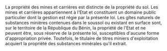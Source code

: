 La propriété des mines et carrières est distincte de
la propriété du sol.
Les mines et carrières appartiennent à l'Etat et constituent un domaine
public particulier dont la gestion est régie par la présente loi.
Les gîtes naturels de substances minières contenues dans le soussol ou
existant en surface sont, sur le territoire de la République du Bénin,
la propriété de l'Etat et ne peuvent être, sous réserve de la présente
loi, susceptibles d'aucune forme d'appropriation privée.
Toutefois, le titulaire de titres miniers d'exploitation acquiert la
propriété des substances minérales qu'il extrait.